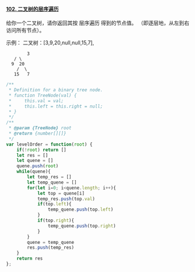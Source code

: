 #### [102. 二叉树的层序遍历](https://leetcode-cn.com/problems/binary-tree-level-order-traversal/)

给你一个二叉树，请你返回其按 层序遍历 得到的节点值。 （即逐层地，从左到右访问所有节点）。

 

示例：
二叉树：[3,9,20,null,null,15,7],

```
 		3
   / \
  9  20
    /  \
   15   7
```



```javascript
/**
 * Definition for a binary tree node.
 * function TreeNode(val) {
 *     this.val = val;
 *     this.left = this.right = null;
 * }
 */
/**
 * @param {TreeNode} root
 * @return {number[][]}
 */
var levelOrder = function(root) {
    if(!root) return []
    let res = []
    let quene = []
    quene.push(root)
    while(quene){
        let temp_res = []
        let temp_quene = []
        for(let i=0; i<quene.length; i++){
            let top = quene[i]
            temp_res.push(top.val)
            if(top.left){
                temp_quene.push(top.left)
            }
            if(top.right){
                temp_quene.push(top.right)
            }
        }
        quene = temp_quene
        res.push(temp_res)
    }
    return res
};
```

